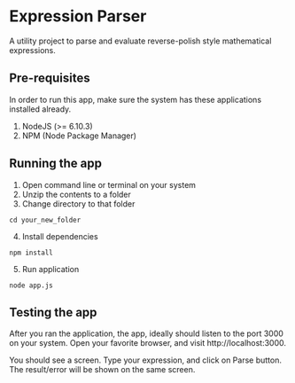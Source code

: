 # Expression Parser

A utility project to parse and evaluate reverse-polish style mathematical expressions.

## Pre-requisites

In order to run this app, make sure the system has these applications installed already.

1. NodeJS (>= 6.10.3)
2. NPM (Node Package Manager)

## Running the app

1. Open command line or terminal on your system
2. Unzip the contents to a folder
3. Change directory to that folder

```
cd your_new_folder
```

4. Install dependencies

```
npm install
```

5. Run application

```
node app.js
```

## Testing the app

After you ran the application, the app, ideally should listen to the port 3000 on your system.
Open your favorite browser, and visit http://localhost:3000.

You should see a screen. Type your expression, and click on Parse button. The result/error will
be shown on the same screen.